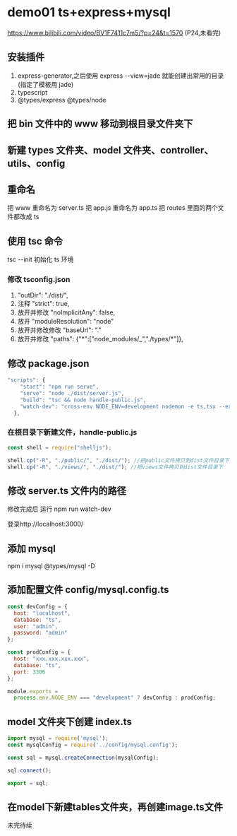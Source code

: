# demo01 ts+express+mysql
https://www.bilibili.com/video/BV1F7411c7m5/?p=24&t=1570 (P24,未看完)
## 安装插件

1. express-generator,之后使用 express --view=jade 就能创建出常用的目录(指定了模板用 jade)
2. typescript
3. @types/express @types/node

## 把 bin 文件中的 www 移动到根目录文件夹下

## 新建 types 文件夹、model 文件夹、controller、utils、config

## 重命名

把 www 重命名为 server.ts
把 app.js 重命名为 app.ts
把 routes 里面的两个文件都改成 ts

## 使用 tsc 命令

tsc --init 初始化 ts 环境

### 修改 tsconfig.json

1. "outDir": "./dist/",
2. 注释 "strict": true,
3. 放开并修改 "noImplicitAny": false,
4. 放开 "moduleResolution": "node"
5. 放开并修改修改 "baseUrl": "."
6. 放开并修改 "paths": {"\*":["node_modules/_","./types/\*"]},

## 修改 package.json

```js
"scripts": {
    "start": "npm run serve",
    "serve": "node ./dist/server.js",
    "build": "tsc && node handle-public.js",
    "watch-dev": "cross-env NODE_ENV=development nodemon -e ts,tsx --exec 'ts-node' ./server.ts"
  },
```

### 在根目录下新建文件，handle-public.js

```js
const shell = require("shelljs");

shell.cp("-R", "./public/", "./dist/"); //把public文件拷贝到dist文件目录下
shell.cp("-R", "./views/", "./dist/"); //把views文件拷贝到dist文件目录下
```

## 修改 server.ts 文件内的路径

修改完成后 运行 npm run watch-dev

登录http://localhost:3000/

## 添加 mysql

npm i mysql @types/mysql -D

## 添加配置文件 config/mysql.config.ts

```js
const devConfig = {
  host: "localhost",
  database: "ts",
  user: "admin",
  password: "admin"
};

const prodConfig = {
  host: "xxx.xxx.xxx.xxx",
  database: "ts",
  port: 3306
};

module.exports =
  process.env.NODE_ENV === "development" ? devConfig : prodConfig;
```

## model 文件夹下创建 index.ts

```js
import mysql = require('mysql');
const mysqlConfig = require('../config/mysql.config');

const sql = mysql.createConnection(mysqlConfig);

sql.connect();

export = sql;

```

## 在model下新建tables文件夹，再创建image.ts文件
未完待续
